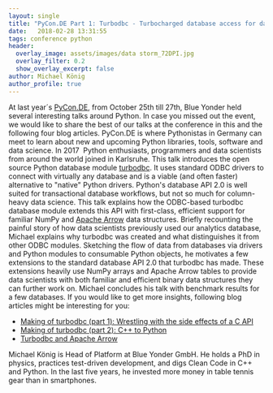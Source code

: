 ```yaml
---
layout: single
title: "PyCon.DE Part 1: Turbodbc - Turbocharged database access for data scientists"
date:   2018-02-28 13:31:55
tags: conference python
header:
  overlay_image: assets/images/data storm_72DPI.jpg
  overlay_filter: 0.2
  show_overlay_excerpt: false
author: Michael König
author_profile: true
---
```


At last year´s [PyCon.DE](https://de.pycon.org/), from October 25th till 27th, Blue Yonder held several interesting talks around Python. In case you missed out the event, we would like to share the best of our talks at the conference in this and the following four blog articles. PyCon.DE is where Pythonistas in Germany can meet to learn about new and upcoming Python libraries, tools, software and data science. In 2017  Python enthusiasts, programmers and data scientists from around the world joined in Karlsruhe. This talk introduces the open source Python database module [turbodbc](https://github.com/blue-yonder/turbodbc). It uses standard ODBC drivers to connect with virtually any database and is a viable (and often faster) alternative to "native" Python drivers.  Python's database API 2.0 is well suited for transactional database workflows, but not so much for column-heavy data science. This talk explains how the ODBC-based turbodbc database module extends this API with first-class, efficient support for familiar NumPy and [Apache Arrow](https://arrow.apache.org) data structures. Briefly recounting the painful story of how data scientists previously used our analytics database, Michael explains why turbodbc was created and what distinguishes it from other ODBC modules. Sketching the flow of data from databases via drivers and Python modules to consumable Python objects, he motivates a few extensions to the standard database API 2.0 that turbodbc has made. These extensions heavily use NumPy arrays and Apache Arrow tables to provide data scientists with both familiar and efficient binary data structures they can further work on. Michael concludes his talk with benchmark results for a few databases. If you would like to get more insights, following blog articles might be interesting for you: 

  * [Making of turbodbc (part 1): Wrestling with the side effects of a C API](https://tech.blue-yonder.com/making-of-turbodbc-part-1-wrestling-with-the-side-effects-of-a-c-api/)
  * [Making of turbodbc (part 2): C++ to Python](https://tech.blue-yonder.com/making-of-turbodbc-part-2-c-to-python/)
  * [Turbodbc and Apache Arrow](https://tech.blue-yonder.com/turbodbc-apache-arrow/)

Michael König is Head of Platform at Blue Yonder GmbH. He holds a PhD in physics, practices test-driven development, and digs Clean Code in C++ and Python. In the last five years, he invested more money in table tennis gear than in smartphones.